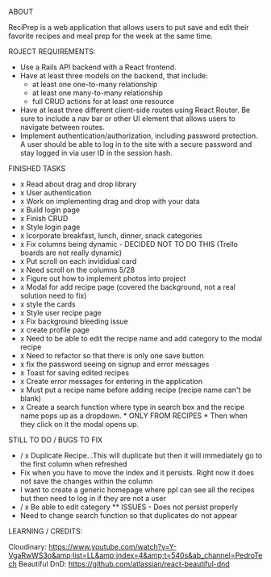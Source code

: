 ABOUT 

ReciPrep is a web application that allows users to put save and edit their favorite recipes and meal prep for the week at the same time. 

ROJECT REQUIREMENTS:

- Use a Rails API backend with a React frontend.
- Have at least three models on the backend, that include:
  - at least one one-to-many relationship
  - at least one many-to-many relationship
  - full CRUD actions for at least one resource
- Have at least three different client-side routes using React Router. Be sure to include a nav bar or other UI element that allows users to navigate between routes.
- Implement authentication/authorization, including password protection. A user should be able to log in to the site with a secure password and stay logged in via user ID in the session hash.


FINISHED TASKS
- x Read about drag and drop library
- x User authentication 
- x Work on implementing drag and drop with your data
- x Build login page
- x Finish CRUD
- x Style login page
- x Icorporate breakfast, lunch, dinner, snack categories
- x Fix columns being dynamic - DECIDED NOT TO DO THIS (Trello boards are not really dynamic)
- x Put scroll on each invididual card 
- x Need scroll on the columns 5/28
- x Figure out how to implement photos into project
- x Modal for add recipe page (covered the background, not a real solution need to fix)
- x style the cards 
- x Style user recipe page
- x Fix background bleeding issue
- x create profile page
- x Need to be able to edit the recipe name and add category to the modal recipe
- x Need to refactor so that there is only one save button 
- x fix the password seeing on signup and error messages
- x Toast for saving edited recipes
- x Create error messages for entering in the application
- x Must put a recipe name before adding recipe (recipe name can't be blank)
- x Create a search function where type in search box and the recipe name pops up as a dropdown. * ONLY FROM RECIPES * Then when they click on it the modal opens up. 


STILL TO DO / BUGS TO FIX
- / x Duplicate Recipe...This will duplicate but then it will immediately go to the first column when refreshed 
- Fix when you have to move the index and it persists. Right now it does not save the changes within the column 
- I want to create a generic homepage where ppl can see all the recipes but then need to log in if they are not a user
- / x Be able to edit category ** ISSUES - Does not persist properly 
- Need to change search function so that duplicates do not appear 

LEARNING / CREDITS: 

Cloudinary: https://www.youtube.com/watch?v=Y-VgaRwWS3o&amp;list=LL&amp;index=4&amp;t=540s&ab_channel=PedroTech
Beautiful DnD: https://github.com/atlassian/react-beautiful-dnd
